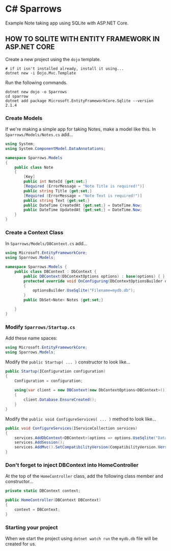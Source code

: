 # C# Sparrows

Example Note taking app using SQLite with ASP.NET Core.

## HOW TO SQLITE WITH ENTITY FRAMEWORK IN ASP.NET CORE 

Create a new project using the ```dojo``` template.

```shell
# if it isn't installed already, install it using...
dotnet new -i Dojo.Mvc.Template
```

Run the following commands.

```shell
dotnet new dojo -o Sparrows
cd sparrow
dotnet add package Microsoft.EntityFrameworkCore.Sqlite --version 2.1.4
```

### Create Models

If we're making a simple app for taking Notes, make a model like this. In ```Sparrows/Models/Notes.cs``` add...

```CS
using System;
using System.ComponentModel.DataAnnotations;

namespace Sparrows.Models
{
    public class Note
    {
        [Key]
        public int NoteId {get;set;}
        [Required (ErrorMessage = "Note Title is required!")]
        public string Title {get;set;}
        [Required (ErrorMessage = "Note Text is required!")]
        public string Text {get;set;}
        public DateTime CreatedAt {get;set;} = DateTime.Now;
        public DateTime UpdatedAt {get;set;} = DateTime.Now;
    }
}
```

### Create a Context Class

In ```Sparrows/Models/DBContext.cs``` add...

```CS
using Microsoft.EntityFrameworkCore;
using Sparrows.Models;

namespace Sparrows.Models {
    public class DBContext : DbContext {
        public DBContext(DbContextOptions options) : base(options) { }
        protected override void OnConfiguring(DbContextOptionsBuilder optionsBuilder) 
        {
            optionsBuilder.UseSqlite("Filename=mydb.db");
        }
        public DbSet<Note> Notes {get;set;}

    }
}
```

### Modify ```Sparrows/Startup.cs```

Add these name spaces:

```CS
using Microsoft.EntityFrameworkCore;
using Sparrows.Models;
```

Modify the ```public Startup( ... )``` constructor to look like...

```CS
public Startup(IConfiguration configuration)
{
    Configuration = configuration;
            
    using(var client = new DBContext(new DbContextOptions<DBContext>()))
    {
        client.Database.EnsureCreated();
    }
}
```

Modify the ```public void ConfigureServices( ... )``` method to look like...

```CS
public void ConfigureServices(IServiceCollection services)
{
    services.AddDbContext<DBContext>(options => options.UseSqlite("Data Source=mydb.db"));
    services.AddSession();            
    services.AddMvc().SetCompatibilityVersion(CompatibilityVersion.Version_2_1);;
}
```

### Don't forget to inject DBContext into HomeController

At the top of the ```HomeController``` class, add the following class member and constructor...

```CS
private static DBContext context;

public HomeController(DBContext DBContext)
{
    context = DBContext;
}
```

### Starting your project

When we start the project using ```dotnet watch run``` the ```mydb.db``` file will be created for us. 